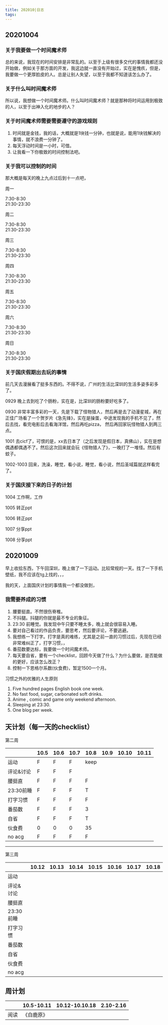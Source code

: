 ```yaml
---
title: 202010|日志
tags:
---
```


## 20201004

### 关于我要做一个时间魔术师

总的来说，我现在的时间安排是非常乱的。以至于上级有很多交代的事情我都还没开始做，例如关于那方面的开发，我这边就一直没有开始过，实在是愧疚，但是，我要做一个更厚脸皮的人。总是让别人失望，以至于我都不知道该怎么办了。

### 关于什么叫时间魔术师

所以说，我想做一个时间魔术师。什么叫时间魔术师？就是那种将时间运用到极致的人，以至于出神入化的地步的人？

### 关于时间魔术师需要需要遵守的游戏规则

1. 时间就是金钱，我的话，大概就是1块钱一分钟，也就是说，能用1块钱解决的事情，就不浪费一分钟了。
2. 每天浮动时间是一小时，可借。
3. 让我看一下你极致的时间控制法吧。

### 关于我可以控制的时间

那大概是每天的晚上九点过后到十一点吧，

周一

7:30-8:30  
21:30-23:30

周二

7:30-8:30  
21:30-23:30

周三

7:30-8:30  
21:30-23:30

周四

7:30-8:30  
21:30-23:30

周五

7:30-8:30  
21:30-23:30

周六

7:30-8:30  
21:30-23:30

周日

7:30-8:30  
21:30-23:30

### 关于国庆假期出去玩的事情

前几天去漫展看了挺多东西的。不得不说，广州的生活比深圳的生活多姿多彩多了。

0929 晚上去到吃了个肠粉，实在是，比深圳的肠粉要好吃多了。

0930 非常丰富多彩的一天，先是下载了怪物猎人，然后再是去了动漫星城，再在正佳广场看了一个贺岁片《急先锋》，实在是操蛋，中途发现我的手机不见了，然后去找，看完电影后去看海洋馆，然后再吃pizza， 然后再回家玩怪物猎人到两三点。

1001 去cicf了，可恨的是，xx去日本了（之后发现是假日本，真佛山），实在是想偶遇都偶遇不了。然后这次回来就会玩《怪物猎人了》，一晚打了一堆怪。然后有蚊子。

1002-1003 回来，洗澡，睡觉，看小说，睡觉，看小说，然后圣域篇就这样看完了。

### 关于国庆接下来的日子的计划

1004 工作啊，工作

1005 转正ppt

1006 转正ppt

1007 分享ppt

1008 分享ppt

## 20201009

早上收拾东西，下午回深圳，晚上做了一下运动。比较常规的一天。找了一下手机壁纸，我不应该在tg上找的，，，

我的天，上面国庆计划的事情我一个都没做到，

### 我需要养成的习惯

1. 腰要挺直。不然很伤脊椎。
2. 不抖腿。抖腿的你就是最不专业的象征。
3. 23:30 前睡觉。我发现中午只要不睡太多，晚上就会很容易入睡。
4. 要对自己看过的作品负责，要思考，然后要评论，不要逃避。
5. 我想练一下打字。打字是真的难练，尤其是之前一直的习惯过后，先现在已经非常难纠正了，打字习惯，，
6. 番茄数要达标，我要做一个时间魔术师。
7. 每天要自省，要有一个checklist，回顾今天做了什么？为什么要做，是否能做的更好，应该怎么改正？
8. 控制一下恩格尔系数(伙食费)，暂定1500一个月。

习惯之外的优雅的人生原则

1. Five hundred pages English book one week.
2. No fast food, sugar, carbonated soft drinks.
3. Anime , comic and game only weekend afternoon.
4. Sleeping at 23:30.
5. One blog per week.

## 天计划（每一天的checklist）

第二周

|   | 10.5  | 10.6 |10.7|10.8|10.9|10.10|10.11|
|---|---|---|---|---|---|---|---|
|运动|F|F|F|keep|
|评论&讨论|F|F|F||
|腰挺直|F|F|F|F|
|23:30前睡|F|F|F|T|
|打字习惯|F|F|F|F|
|番茄数|F|F|F|3|
|自省|F|F|F|T|
|伙食费|0|0|0|35|
|no acg|F|F|F|F|

---

第三周

|   | 10.12  | 10.13 |10.14|10.15|10.16|10.17|10.18|
|---|---|---|---|---|---|---|---|
|运动|
|评论&讨论|
|腰挺直|
|23:30前睡|
|打字习惯|
|番茄数|
|自省|
|伙食费|
|no acg|

## 周计划

|   | 10.5-10.11 |10.12-10.10.18|2.10-2.16|
|---|---|---|---|
|阅读|《白鹿原》|||
